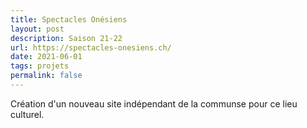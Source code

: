 ```yaml
---
title: Spectacles Onésiens
layout: post
description: Saison 21-22
url: https://spectacles-onesiens.ch/
date: 2021-06-01
tags: projets
permalink: false
---
```

Création d'un nouveau site indépendant de la communse pour ce lieu culturel.
